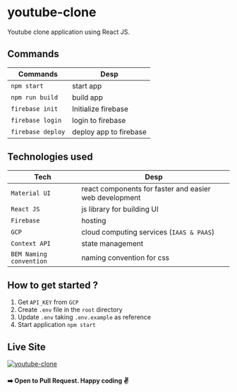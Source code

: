 # youtube-clone
Youtube clone application using React JS.

## Commands
|       Commands    |     Desp            |
|-------------------|---------------------|
| `npm start`       | start app           |
| `npm run build`   | build app           |
| `firebase init`   | Initialize firebase |
| `firebase login`  | login to firebase           |
| `firebase deploy` | deploy app to firebase           |
## Technologies used
| Tech          |          Desp           |
|---------------|-------------------------|
| `Material UI` | react components for faster and easier web development |
| `React JS`    | js library for building UI |
| `Firebase`    | hosting                    |
| `GCP`         | cloud computing services (`IAAS & PAAS`) |
| `Context API` | state management           |
| `BEM Naming convention`| naming convention for css |

## How to get started ?
1. Get `API_KEY` from `GCP`
2. Create `.env` file in the `root` directory
3. Update `.env` taking `.env.example` as reference
4. Start application `npm start`

 ## Live Site
<a href="https://clone-d09bd.web.app/" rel="youtube">![youtube-clone](https://github.com/sudipstha08/youtube-clone/blob/master/src/assets/images/youtube.png?raw=true)</a>

#### :arrow_right: Open to Pull Request. Happy coding :v:


